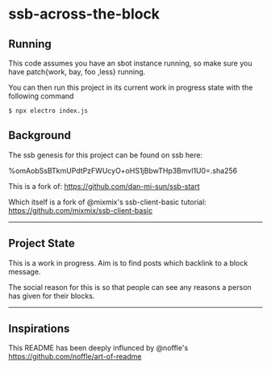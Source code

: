# ssb-across-the-block

## Running

This code assumes you have an sbot instance running, so make sure you have patch{work, bay, foo ,less} running.

You can then run this project in its current work in progress state with the following command

`$ npx electro index.js`

## Background

The ssb genesis for this project can be found on ssb here:

%omAobSsBTkmUPdtPzFWUcyO+oHS1jBbwTHp3Bmvl1U0=.sha256

This is a fork of: https://github.com/dan-mi-sun/ssb-start

Which itself is a fork of @mixmix's ssb-client-basic tutorial: https://github.com/mixmix/ssb-client-basic

---

## Project State

This is a work in progress. Aim is to find posts which backlink to a block message.

The social reason for this is so that people can see any reasons a person has given for their blocks. 

---

## Inspirations

This README has been deeply influnced by @noffle's https://github.com/noffle/art-of-readme
